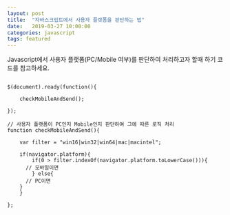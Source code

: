 ```yaml
---
layout: post
title:  "자바스크립트에서 사용자 플랫폼을 판단하는 법"
date:   2019-03-27 10:00:00
categories: javascript
tags: featured
---
```


Javascript에서 사용자 플랫폼(PC/Mobile 여부)를 판단하여 처리하고자 할때 하기 코드를 참고하세요.


```

$(document).ready(function(){
	
	checkMobileAndSend();
	
});

// 사용자 플랫폼이 PC인지 Mobile인지 판단하여 그에 따른 로직 처리
function checkMobileAndSend(){
	
	var filter = "win16|win32|win64|mac|macintel";
	
	if(navigator.platform){
		if(0 > filter.indexOf(navigator.platform.toLowerCase())){
      // 모바일이면
		} else{
      // PC이면
    }
	}
  
};

```
